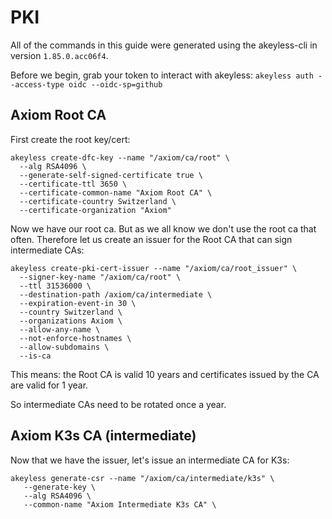 # PKI

All of the commands in this guide were generated using the akeyless-cli in version `1.85.0.acc06f4`.

Before we begin, grab your token to interact with akeyless: `akeyless auth --access-type oidc --oidc-sp=github`

## Axiom Root CA

First create the root key/cert:


```
akeyless create-dfc-key --name "/axiom/ca/root" \
  --alg RSA4096 \
  --generate-self-signed-certificate true \
  --certificate-ttl 3650 \
  --certificate-common-name "Axiom Root CA" \
  --certificate-country Switzerland \
  --certificate-organization "Axiom"
```

Now we have our root ca. But as we all know we don't use the root ca that often. Therefore let us create an issuer for the Root CA that can sign intermediate CAs:

```
akeyless create-pki-cert-issuer --name "/axiom/ca/root_issuer" \
  --signer-key-name "/axiom/ca/root" \
  --ttl 31536000 \
  --destination-path /axiom/ca/intermediate \
  --expiration-event-in 30 \
  --country Switzerland \
  --organizations Axiom \
  --allow-any-name \
  --not-enforce-hostnames \
  --allow-subdomains \
  --is-ca
```

This means: the Root CA is valid 10 years and certificates issued by the CA are valid for 1 year.

So intermediate CAs need to be rotated once a year.

## Axiom K3s CA (intermediate)

Now that we have the issuer, let's issue an intermediate CA for K3s:

```
akeyless generate-csr --name "/axiom/ca/intermediate/k3s" \
   --generate-key \
   --alg RSA4096 \
   --common-name "Axiom Intermediate K3s CA" \
```
